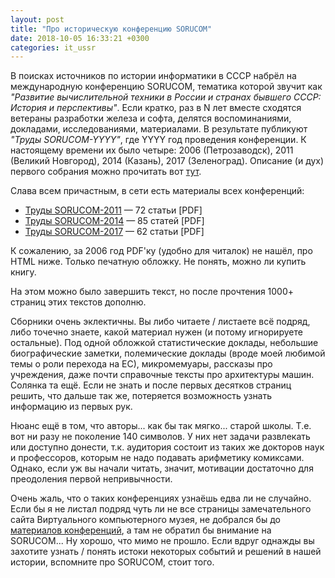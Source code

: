 ```yaml
---
layout: post
title: "Про историческую конференцию SORUCOM"
date: 2018-10-05 16:33:21 +0300
categories: it_ussr
---
```

В поисках источников по истории информатики в СССР набрёл на международную конференцию SORUCOM, тематика которой звучит как *"Развитие вычислительной техники в России и странах бывшего СССР: История и перспективы"*. Если кратко, раз в N лет вместе сходятся ветераны разработки железа и софта, делятся воспоминаниями, докладами, исследованиями, материалами. В результате публикуют *"Труды SORUCOM-YYYY"*, где YYYY год проведения конференции. К настоящему времени их было четыре: 2006 (Петрозаводск), 2011 (Великий Новгород), 2014 (Казань), 2017 (Зеленоград). Описание (и дух) первого собрания можно прочитать вот [тут](http://www.computer-museum.ru/document/sorucom2006.htm).

Слава всем причастным, в сети есть материалы всех конференций:
* [Труды SORUCOM-2011](http://www.sorucom.ru/files/page/sorucom-2011_0.pdf) — 72 статьи [PDF]
* [Труды SORUCOM-2014](http://www.sorucom.ru/files/news/sorucom2014.pdf) — 85 статей [PDF]
* [Труды SORUCOM-2017](https://www.iis.nsk.su/files/news/sorucom_2017-6.pdf) — 62 статьи [PDF]

К сожалению, за 2006 год PDF'ку (удобно для читалок) не нашёл, про HTML ниже. Только печатную обложку. Не понять, можно ли купить книгу.

На этом можно было завершить текст, но после прочтения 1000+ страниц этих текстов дополню.

Сборники очень эклектичны. Вы либо читаете / листаете всё подряд, либо точечно знаете, какой материал нужен (и потому игнорируете остальные). Под одной обложкой статистические доклады, небольшие биографические заметки, полемические доклады (вроде моей любимой темы о роли перехода на ЕС), микромемуары, рассказы про учреждения, даже почти справочные тексты про архитектуры машин. Солянка та ещё. Если не знать и после первых десятков страниц решить, что дальше так же, потеряется возможность узнать информацию из первых рук.

Нюанс ещё в том, что авторы... как бы так мягко... старой школы. Т.е. вот ни разу не поколение 140 символов. У них нет задачи развлекать или доступно донести, т.к. аудитория состоит из таких же докторов наук и профессоров, которым не надо подавать арифметику комиксами. Однако, если уж вы начали читать, значит, мотивации достаточно для преодоления первой непривычности.

Очень жаль, что о таких конференциях узнаёшь едва ли не случайно. Если бы я не листал подряд чуть ли не все страницы замечательного сайта Виртуального компьютерного музея, не добрался бы до [материалов конференций](http://www.computer-museum.ru/document/0_1.htm), а там не обратил бы внимание на SORUCOM... Ну хорошо, что мимо не прошло. Если вдруг однажды вы захотите узнать / понять истоки некоторых событий и решений в нашей истории, вспомните про SORUCOM, стоит того.
